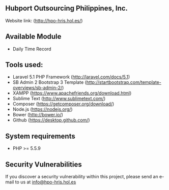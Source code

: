 ## Hubport Outsourcing Philippines, Inc.

Website link: (http://hpo-hris.hol.es/)

## Available Module

- Daily Time Record

## Tools used:

- Laravel 5.1 PHP Framework (http://laravel.com/docs/5.1)
- SB Admin 2 Bootstrap 3 Template (http://startbootstrap.com/template-overviews/sb-admin-2/)
- XAMPP (https://www.apachefriends.org/download.html)
- Sublime Text (http://www.sublimetext.com/)
- Composer (https://getcomposer.org/download/)
- Node.js (https://nodejs.org/)
- Bower (http://bower.io/)
- Github (https://desktop.github.com/)

## System requirements

- PHP >= 5.5.9

## Security Vulnerabilities

If you discover a security vulnerability within this project, please send an e-mail to us at info@hpo-hris.hol.es

